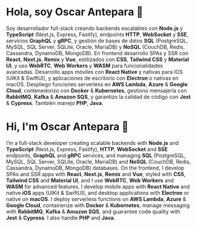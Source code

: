  # Hola, soy Oscar Antepara 👋  

Soy desarrollador full-stack creando backends escalables con **Node.js** y **TypeScript** (Nest.js, Express, Fastify), endpoints **HTTP**, **WebSocket** y **SSE**, servicios **GraphQL** y **gRPC**, y gestión de bases de datos **SQL** (PostgreSQL, MySQL, SQL Server, SQLite, Oracle, MariaDB) y **NoSQL** (CouchDB, Redis, Cassandra, DynamoDB, MongoDB). En frontend desarrollo SPAs y SSR con **React**, **Next.js**, **Remix** y **Vue**, estilizados con **CSS**, **Tailwind CSS** y **Material UI**, y uso **WebRTC**, **Web Workers** y **WASM** para funcionalidades avanzadas. Desarrollo apps móviles con **React Native** y nativas para IOS (UIKit & SwiftUI), y aplicaciones de escritorio con **Electron** o nativas en macOS. Despliego funciones serverless en **AWS Lambda**, **Azure** & **Google Cloud**, contenedorizo con **Docker** & **Kubernetes**, gestiono mensajería con **RabbitMQ**, **Kafka** & **Amazon SQS**, y garantizo la calidad de código con **Jest** & **Cypress**. También manejo **PHP**, **Java**.


# Hi, I'm Oscar Antepara 👋

I’m a full-stack developer creating scalable backends with **Node.js** and **TypeScript** (Nest.js, Express, Fastify), **HTTP**, **WebSocket** and **SSE** endpoints, **GraphQL** and **gRPC** services, and managing **SQL** (PostgreSQL, MySQL, SQL Server, SQLite, Oracle, MariaDB) and **NoSQL** (CouchDB, Redis, Cassandra, DynamoDB, MongoDB) databases. On the frontend, I develop SPAs and SSR apps with **React**, **Next.js**, **Remix** and **Vue**, styled with **CSS**, **Tailwind CSS** and **Material UI**, and I use **WebRTC**, **Web Workers** and **WASM** for advanced features. I develop mobile apps with **React Native** and native **iOS** apps (UIKit & SwiftUI), and desktop applications with **Electron** or native on **macOS**. I deploy serverless functions on **AWS Lambda**, **Azure** & **Google Cloud**, containerize with **Docker** & **Kubernetes**, manage messaging with **RabbitMQ**, **Kafka** & **Amazon SQS**, and guarantee code quality with **Jest** & **Cypress**. I also handle **PHP** and **Java**.
